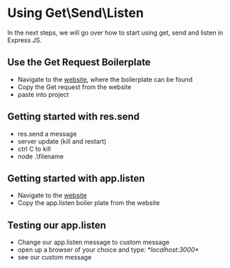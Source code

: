 # Using Get\Send\Listen

In the next steps, we will go over how to start using get, send and listen in Express JS.

## Use the Get Request Boilerplate 
- Navigate to the [website](https://expressjs.com/en/starter/hello-world.html), where the boilerplate can be found
- Copy the Get request from the website
- paste into project

## Getting started with res.send
- res.send a message
- server update (kill and restart)
- ctrl C to kill
- node .\filename

## Getting started with app.listen
- Navigate to the [website](https://expressjs.com/en/starter/hello-world.html)
- Copy the app.listen boiler plate from the website

## Testing our app.listen
- Change our app.listen message to custom message
- open up a browser of your choice and type: **localhost:3000\**
- see our custom message
